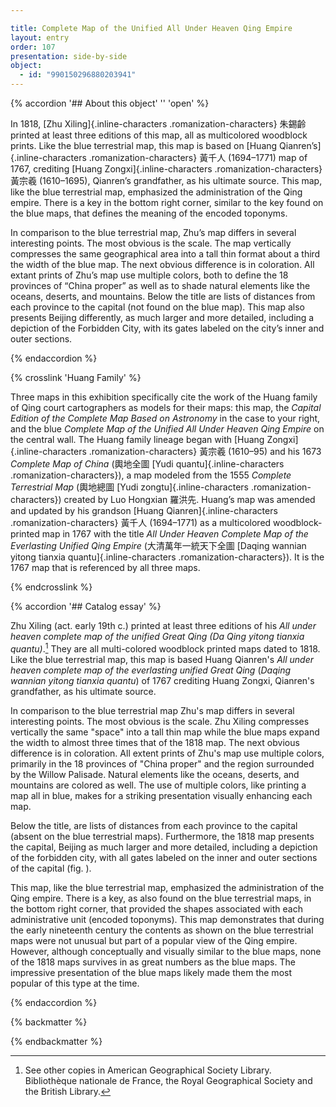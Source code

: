 ```yaml
---

title: Complete Map of the Unified All Under Heaven Qing Empire
layout: entry
order: 107
presentation: side-by-side
object:
  - id: "990150296880203941"
---
```


{% accordion '## About this object' '' 'open' %}

In 1818, [Zhu Xiling]{.inline-characters .romanization-characters} <span class="inline-characters chinese-characters">朱錫齡</span> printed at least three editions of this map, all as multicolored woodblock prints. Like the blue terrestrial map, this map is based on [Huang Qianren’s]{.inline-characters .romanization-characters} <span class="inline-characters chinese-characters">黃千人</span> (1694–1771) map of 1767, crediting [Huang Zongxi]{.inline-characters .romanization-characters} <span class="inline-characters chinese-characters">黃宗羲</span> (1610–1695), Qianren’s grandfather, as his ultimate source. This map, like the blue terrestrial map, emphasized the administration of the Qing empire. There is a key in the bottom right corner, similar to the key found on the blue maps, that defines the meaning of the encoded toponyms.

In comparison to the blue terrestrial map, Zhu’s map differs in several interesting points. The most obvious is the scale. The map vertically compresses the same geographical area into a tall thin format about a third the width of the blue map. The next obvious difference is in coloration. All extant prints of Zhu’s map use multiple colors, both to define the 18 provinces of “China proper” as well as to shade natural elements like the oceans, deserts, and mountains. Below the title are lists of distances from each province to the capital (not found on the blue map). This map also presents Beijing differently, as much larger and more detailed, including a depiction of the Forbidden City, with its gates labeled on the city’s inner and outer sections.

{% endaccordion %}

{% crosslink 'Huang Family' %}

Three maps in this exhibition specifically cite the work of the Huang family of Qing court cartographers as models for their maps: this map, the *Capital Edition of the Complete Map Based on Astronomy* in the case to your right, and the blue *Complete Map of the Unified All Under Heaven Qing Empire* on the central wall. The Huang family lineage began with [Huang Zongxi]{.inline-characters .romanization-characters} <span class="inline-characters chinese-characters">黃宗羲</span> (1610–95) and his 1673 *Complete Map of China* (<span class="inline-characters chinese-characters">輿地全圖</span> [Yudi quantu]{.inline-characters .romanization-characters}), a map modeled from the 1555 *Complete Terrestrial Map* (<span class="inline-characters chinese-characters">輿地總圖</span> [Yudi zongtu]{.inline-characters .romanization-characters}) created by Luo Hongxian <span class="inline-characters chinese-characters">羅洪先</span>. Huang’s map was amended and updated by his grandson [Huang Qianren]{.inline-characters .romanization-characters} <span class="inline-characters chinese-characters">黃千人</span> (1694–1771) as a multicolored woodblock-printed map in 1767 with the title *All Under Heaven Complete Map of the Everlasting Unified Qing Empire* (<span class="inline-characters chinese-characters">大清萬年一統天下全圖</span> [Daqing wannian yitong tianxia quantu]{.inline-characters .romanization-characters}). It is the 1767 map that is referenced by all three maps.

{% endcrosslink %}


{% accordion '## Catalog essay' %}

Zhu Xiling (act. early 19th c.) printed at least three editions of his *All under heaven complete map of the unified Great Qing (Da Qing yitong tianxia quantu)*.[^1] They are all multi-colored woodblock printed maps dated to 1818. Like the blue terrestrial map, this map is based Huang Qianren's *All under heaven complete map of the everlasting unified Great Qing* (*Daqing wannian yitong tianxia quantu*) of 1767 crediting Huang Zongxi, Qianren's grandfather, as his ultimate source.

In comparison to the blue terrestrial map Zhu's map differs in several interesting points. The most obvious is the scale. Zhu Xiling compresses vertically the same "space" into a tall thin map while the blue maps expand the width to almost three times that of the 1818 map. The next obvious difference is in coloration. All extent prints of Zhu's map use multiple colors, primarily in the 18 provinces of "China proper" and the region surrounded by the Willow Palisade. Natural elements like the oceans, deserts, and mountains are colored as well. The use of multiple colors, like printing a map all in blue, makes for a striking presentation visually enhancing each map.

Below the title, are lists of distances from each province to the capital (absent on the blue terrestrial maps). Furthermore, the 1818 map presents the capital, Beijing as much larger and more detailed, including a depiction of the forbidden city, with all gates labeled on the inner and outer sections of the capital (fig. ).

This map, like the blue terrestrial map, emphasized the administration of the Qing empire. There is a key, as also found on the blue terrestrial maps, in the bottom right corner, that provided the shapes associated with each administrative unit (encoded toponyms). This map demonstrates that during the early nineteenth century the contents as shown on the blue terrestrial maps were not unusual but part of a popular view of the Qing empire. However, although conceptually and visually similar to the blue maps, none of the 1818 maps survives in as great numbers as the blue maps. The impressive presentation of the blue maps likely made them the most popular of this type at the time.

[^1]: See other copies in American Geographical Society Library. Bibliothèque nationale de France, the Royal Geographical Society and the British Library.

{% endaccordion %}


{% backmatter %}


{% endbackmatter %}
